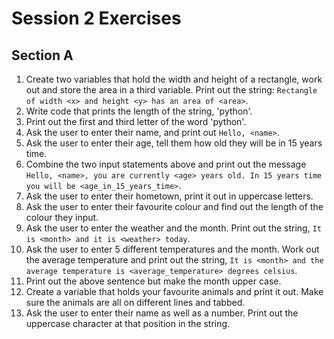 # Session 2 Exercises

## Section A
1. Create two variables that hold the width and height of a rectangle, work out and store the area in a third variable. Print out the string: `Rectangle of width <x> and height <y> has an area of <area>`.
2. Write code that prints the length of the string, 'python'.
3. Print out the first and third letter of the word 'python'.
4. Ask the user to enter their name, and print out `Hello, <name>`.
5. Ask the user to enter their age, tell them how old they will be in 15 years time.
6. Combine the two input statements above and print out the message `Hello, <name>, you are currently <age> years old. In 15 years time you will be <age_in_15_years_time>`.
7. Ask the user to enter their hometown, print it out in uppercase letters.
8. Ask the user to enter their favourite colour and find out the length of the colour they input.
9. Ask the user to enter the weather and the month. Print out the string, `It is <month> and it is <weather> today`.
10. Ask the user to enter 5 different temperatures and the month. Work out the average temperature and print out the string, `It is <month> and the average temperature is <average_temperature> degrees celsius`.
11. Print out the above sentence but make the month upper case.
12. Create a variable that holds your favourite animals and print it out. Make sure the animals are all on different lines and tabbed.
13. Ask the user to enter their name as well as a number. Print out the uppercase character at that position in the string.

